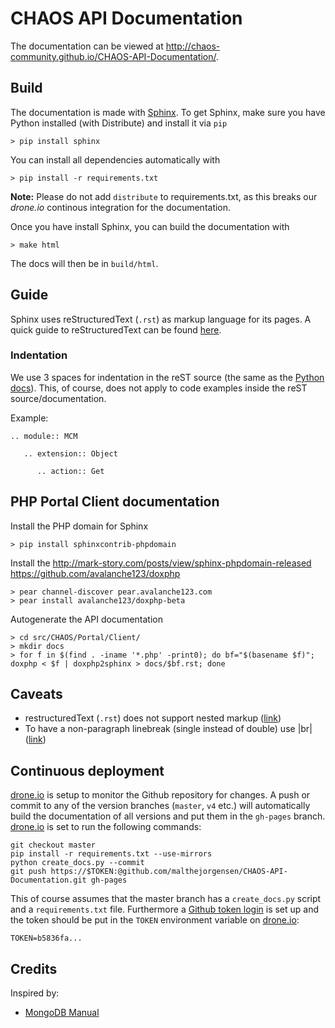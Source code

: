 CHAOS API Documentation
=======================
The documentation can be viewed at <http://chaos-community.github.io/CHAOS-API-Documentation/>.

Build
-----
The documentation is made with [Sphinx](http://sphinx-doc.org).
To get Sphinx, make sure you have Python installed (with Distribute)
and install it via `pip`

    > pip install sphinx

You can install all dependencies automatically with

    > pip install -r requirements.txt

**Note:** Please do not add `distribute` to requirements.txt, as this
breaks our _drone.io_ continous integration for the documentation.

Once you have install Sphinx, you can build the documentation with

    > make html

The docs will then be in `build/html`.

Guide
-----
Sphinx uses reStructuredText (`.rst`) as markup language for its pages. A quick
guide to reStructuredText can be found [here](http://docutils.sourceforge.net/docs/user/rst/quickref.html).

### Indentation
We use 3 spaces for indentation in the reST source (the same as the [Python docs]).
This, of course, does not apply to code examples inside the reST
source/documentation.

Example:

    .. module:: MCM

       .. extension:: Object

          .. action:: Get

[Python docs]: http://docs.python.org/devguide/documenting.html#use-of-whitespace

PHP Portal Client documentation
----------------------------

Install the PHP domain for Sphinx

    > pip install sphinxcontrib-phpdomain

Install the 
http://mark-story.com/posts/view/sphinx-phpdomain-released
https://github.com/avalanche123/doxphp

    > pear channel-discover pear.avalanche123.com
    > pear install avalanche123/doxphp-beta

Autogenerate the API documentation

    > cd src/CHAOS/Portal/Client/
    > mkdir docs
    > for f in $(find . -iname '*.php' -print0); do bf="$(basename $f)"; doxphp < $f | doxphp2sphinx > docs/$bf.rst; done

Caveats
-------

 - restructuredText (`.rst`) does not support nested markup ([link](http://docutils.sourceforge.net/FAQ.html#is-nested-inline-markup-possible))
 - To have a non-paragraph linebreak (single instead of double) use |br| ([link](http://docutils.sourceforge.net/FAQ.html#how-to-indicate-a-line-break-or-a-significant-newline))


Continuous deployment
--------------------
[drone.io] is setup to monitor the Github repository for
changes. A push or commit to any of the version branches (`master`, `v4` etc.)
will automatically build the documentation of all versions and put them in
the `gh-pages` branch. [drone.io] is set to run the following commands:

    git checkout master
    pip install -r requirements.txt --use-mirrors
    python create_docs.py --commit
    git push https://$TOKEN:@github.com/malthejorgensen/CHAOS-API-Documentation.git gh-pages

This of course assumes that the master branch has a `create_docs.py` script and
a `requirements.txt` file. Furthermore a [Github token login] is set up and the
token should be put in the `TOKEN` environment variable on [drone.io]:

    TOKEN=b5836fa...

[drone.io]: http://drone.io
[Github token login]: https://help.github.com/articles/creating-an-oauth-token-for-command-line-use

Credits
-------
Inspired by:
 - [MongoDB Manual](http://docs.mongodb.org/manual/contents/)

